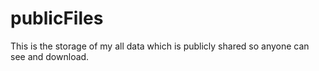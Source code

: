 # publicFiles
This is the storage of my all data which is publicly shared so anyone can see and download.

